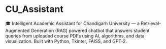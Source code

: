 # CU_Assistant
🎓 Intelligent Academic Assistant for Chandigarh University — a Retrieval-Augmented Generation (RAG) powered chatbot that answers student queries from uploaded course PDFs using AI, algorithms, and data visualization. Built with Python, Tkinter, FAISS, and GPT-2.
